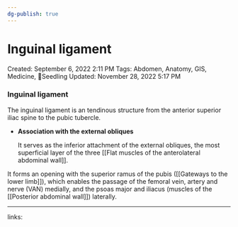```yaml
---
dg-publish: true
---
```


# Inguinal ligament

Created: September 6, 2022 2:11 PM
Tags: Abdomen, Anatomy, GIS, Medicine, 🌱Seedling
Updated: November 28, 2022 5:17 PM

### Inguinal ligament

The inguinal ligament is an tendinous structure from the anterior superior iliac spine to the pubic tubercle.

- **Association with the external obliques**
    
    It serves as the inferior attachment of the external obliques, the most superficial layer of the three [[Flat muscles of the anterolateral abdominal wall]].
    

It forms an opening with the superior ramus of the pubis ([[Gateways to the lower limb]]), which enables the passage of the femoral vein, artery and nerve (VAN) medially, and the psoas major and iliacus (muscles of the [[Posterior abdominal wall]]) laterally.

---

links: